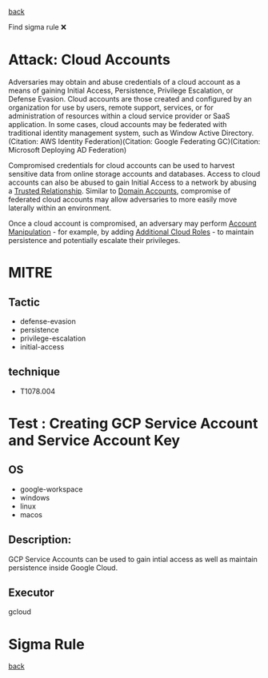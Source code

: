 
[back](../index.md)

Find sigma rule :x: 

# Attack: Cloud Accounts 

Adversaries may obtain and abuse credentials of a cloud account as a means of gaining Initial Access, Persistence, Privilege Escalation, or Defense Evasion. Cloud accounts are those created and configured by an organization for use by users, remote support, services, or for administration of resources within a cloud service provider or SaaS application. In some cases, cloud accounts may be federated with traditional identity management system, such as Window Active Directory.(Citation: AWS Identity Federation)(Citation: Google Federating GC)(Citation: Microsoft Deploying AD Federation)

Compromised credentials for cloud accounts can be used to harvest sensitive data from online storage accounts and databases. Access to cloud accounts can also be abused to gain Initial Access to a network by abusing a [Trusted Relationship](https://attack.mitre.org/techniques/T1199). Similar to [Domain Accounts](https://attack.mitre.org/techniques/T1078/002), compromise of federated cloud accounts may allow adversaries to more easily move laterally within an environment.

Once a cloud account is compromised, an adversary may perform [Account Manipulation](https://attack.mitre.org/techniques/T1098) - for example, by adding [Additional Cloud Roles](https://attack.mitre.org/techniques/T1098/003) - to maintain persistence and potentially escalate their privileges.

# MITRE
## Tactic
  - defense-evasion
  - persistence
  - privilege-escalation
  - initial-access


## technique
  - T1078.004


# Test : Creating GCP Service Account and Service Account Key
## OS
  - google-workspace
  - windows
  - linux
  - macos


## Description:
GCP Service Accounts can be used to gain intial access as well as maintain persistence inside Google Cloud.


## Executor
gcloud

# Sigma Rule


[back](../index.md)
